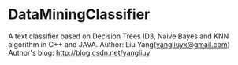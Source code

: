 DataMiningClassifier
====================
A text classifier based on Decision Trees ID3, Naive Bayes and KNN algorithm in C++ and JAVA.
Author: Liu Yang(yangliuyx@gmail.com)
Author's blog: http://blog.csdn.net/yangliuy
